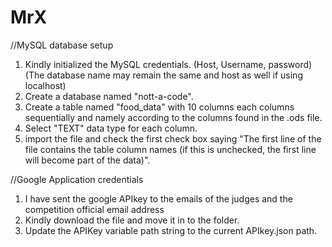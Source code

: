 # MrX

//MySQL database setup <br />
1) Kindly initialized the MySQL credentials. (Host, Username, password) (The database name may remain the same and host as well if using localhost) <br />
2) Create a database named "nott-a-code". <br />
3) Create a table named "food_data" with 10 columns each columns sequentially and namely according to the columns found in the .ods file.  <br />
4) Select "TEXT" data type for each column. <br />
5) import the file and check the first check box saying "The first line of the file contains the table column names (if this is unchecked, the first line will become part of the 
data)". <br />




//Google Application credentials <br />
1) I have sent the google APIkey to the emails of the judges and the competition official email address  <br />
2) Kindly download the file and move it in to the folder. <br />
3) Update the APIKey variable path string to the current APIkey.json path. <br />

